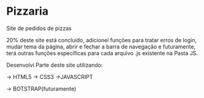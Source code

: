 # Pizzaria

Site de pedidos de pizzas


20% deste site está concluído, adicionei funções para tratar erros de login,
mudar tema da página, abrir e fechar a barra de navegação e futuramente,
terá outras funções específicas para cada arquivo .js existente na Pasta JS.

Desenvolvi Parte deste site utilizando:

-> HTML5
-> CSS3
->JAVASCRIPT

-> BOTSTRAP(futuramente)